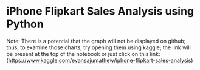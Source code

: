 # iPhone Flipkart Sales Analysis using Python

Note: 
There is a potential that the graph will not be displayed on github; thus, to examine those charts, try opening them using kaggle; the link will be present at the top of the notebook or just click on this link: (https://www.kaggle.com/evansajumathew/iphone-flipkart-sales-analysis)

   
